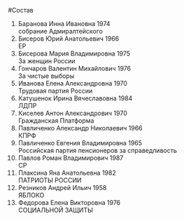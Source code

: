 #Состав
1. Баранова Инна Ивановна 1974   
    собрание Адмиралтейского
2. Бисеров Юрий Анатольевич 1966   
    ЕР
3. Бисерова Мария Владимировна 1975   
    За женщин России
4. Гончаров Валентин Михайлович 1976   
    За чистые выборы
5. Иванова Елена Александровна 1970   
    Трудовая партия России
6. Катушенок Ирина Вячеславовна 1984   
    ЛДПР
7. Киселев Антон Александрович 1970   
    Гражданская Платформа
8. Павличенко Александр Николаевич 1966   
    КПРФ
9. Павличенко Евгения Владимировна 1965   
    Российская партия пенсионеров за справедливость
10. Павлов Роман Владимирович 1987   
    СР
11. Плаксина Яна Анатольевна 1982   
    ПАТРИОТЫ РОССИИ
12. Резников Андрей Ильич 1958   
    ЯБЛОКО
13. Федорова Елена Викторовна 1976   
    СОЦИАЛЬНОЙ ЗАЩИТЫ
